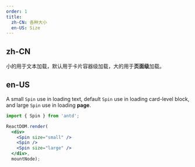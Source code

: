 ```yaml
---
order: 1
title: 
  zh-CN: 各种大小
  en-US: Size
---
```


## zh-CN

小的用于文本加载，默认用于卡片容器级加载，大的用于**页面级**加载。

## en-US

A small `Spin` use in loading text, default `Spin` use in loading card-level block, and large `Spin` use in loading **page**.

````jsx
import { Spin } from 'antd';

ReactDOM.render(
  <div>
    <Spin size="small" />
    <Spin />
    <Spin size="large" />
  </div>,
  mountNode);
````

<style>
.ant-spin {
  margin-right: 16px;
}
</style>

